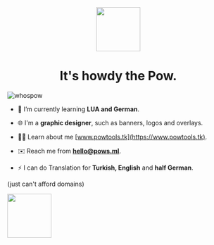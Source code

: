 <div id="header" align="center">
  <img src="https://pixelbank.neocities.org/cats/catonline.gif" width="100"/>
</div>

<h1 align="center">It's howdy the Pow.</h1>
<p align="left"> <img src="https://komarev.com/ghpvc/?username=whospow&label=Profile%20views&color=1a1919&style=flat" alt="whospow" /> </p>

- 🌱 I’m currently learning **LUA and German**.

- 🌐 I'm a **graphic designer**, such as banners, logos and overlays.

- 👨‍💻 Learn about me [www.powtools.tk](https://www.powtools.tk).

- ✉️ Reach me from **hello@pows.ml**.

- ⚡ I can do Translation for **Turkish, English** and **half German**.

(just can't afford domains)

<div id="header" align="left">
  <img src="https://pixelbank.neocities.org/buttons/1651a9a7.png" width="100"/>
</div>

